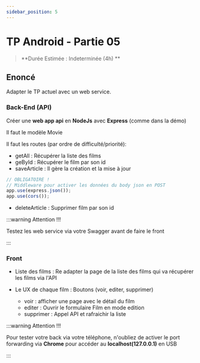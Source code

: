 ```yaml
---
sidebar_position: 5
---
```


# TP Android - Partie 05

> **Durée Estimée : Indeterminée (4h) **

## Enoncé

Adapter le TP actuel avec un web service.

### Back-End (API)

Créer une **web app api** en **NodeJs** avec **Express** (comme dans la démo)

Il faut le modèle Movie

Il faut les routes (par ordre de difficulté/priorité):

- getAll : Récupérer la liste des films
- geById : Récupérer le film par son id
- saveArticle : Il gère la création et la mise à jour
```js
// OBLIGATOIRE !
// Middleware pour activer les données du body json en POST
app.use(express.json());
app.use(cors());
``` 
- deleteArticle : Supprimer film par son id

:::warning Attention !!!

Testez les web service via votre Swagger avant de faire le front

:::

### Front

- Liste des films : Re adapter la page de la liste des films qui va récupérer les films via l'API

- Le UX de chaque film : Boutons (voir, editer, supprimer)
    - voir : afficher une page avec le détail du film
    - editer : Ouvrir le formulaire Film en mode edition
    - supprimer : Appel API et rafraichir la liste

:::warning Attention !!!

Pour tester votre back via votre téléphone, n'oubliez de activer le port forwarding via **Chrome** pour accéder au **localhost(127.0.0.1)** en USB

:::